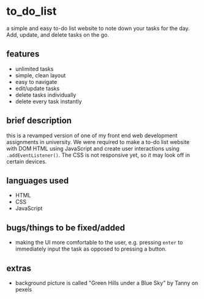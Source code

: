 # to_do_list

a simple and easy to-do list website to note down your tasks for the day. Add, update, and delete tasks on the go.

## features

- unlimited tasks
- simple, clean layout
- easy to navigate
- edit/update tasks
- delete tasks individually
- delete every task instantly

## brief description

this is a revamped version of one of my front end web development assignments in university. We were required to make a to-do list website with DOM HTML using JavaScript and create user interactions using `.addEventListener()`. The CSS is not responsive yet, so it may look off in certain devices.

## languages used

- HTML
- CSS
- JavaScript

## bugs/things to be fixed/added

- making the UI more comfortable to the user, e.g. pressing  `enter` to immediately input the task as opposed to pressing a button.

## extras

- background picture is called "Green Hills under a Blue Sky" by Tanny on pexels
